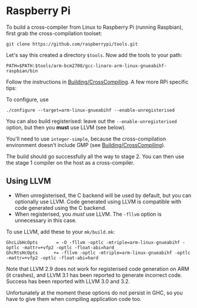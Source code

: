 # Raspberry Pi



To build a cross-compiler from Linux to Raspberry Pi (running Raspbian), first grab the cross-compilation toolset:


```wiki
git clone https://github.com/raspberrypi/tools.git
```


Let's say this created a directory `$tools`.  Now add the tools to your path:


```wiki
PATH=$PATH:$tools/arm-bcm2708/gcc-linaro-arm-linux-gnueabihf-raspbian/bin
```


Follow the instructions in [Building/CrossCompiling](building/cross-compiling).  A few more RPi specific tips:



To configure, use


```wiki
./configure --target=arm-linux-gnueabihf --enable-unregisterised
```


You can also build registerised: leave out the `--enable-unregisterised` option, but then you **must** use LLVM (see below).



You'll need to use `integer-simple`, because the cross-compilation environment doesn't include GMP (see [Building/CrossCompiling](building/cross-compiling)).



The build should go successfully all the way to stage 2.  You can then use the stage 1 compiler on the host as a cross-compiler.


## Using LLVM


- When unregisterised, the C backend will be used by default, but you can optionally use LLVM.  Code generated using LLVM is compatible with code generated using the C backend.
- When registerised, you *must* use LLVM.  The `-fllvm` option is unnecessary in this case.


To use LLVM, add these to your `mk/build.mk`:


```wiki
GhcLibHcOpts       = -O -fllvm -optlc -mtriple=arm-linux-gnueabihf -optlc -mattr=+vfp2 -optlc -float-abi=hard
GhcRtsHcOpts      += -fllvm -optlc -mtriple=arm-linux-gnueabihf -optlc -mattr=+vfp2 -optlc -float-abi=hard
```


Note that LLVM 2.9 does not work for registerised code generation on ARM (it crashes), and LLVM 3.1 has been reported to generate incorrect code.  Success has been reported with LLVM 3.0 and 3.2.



Unfortunately at the moment these options do not persist in GHC, so you have to give them when compiling application code too.



